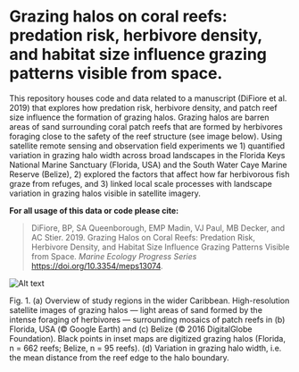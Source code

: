 # Grazing halos on coral reefs: predation risk, herbivore density, and habitat size influence grazing patterns visible from space.

This repository houses code and data related to a manuscript (DiFiore et al. 2019) that explores how predation risk, herbivore density, and patch reef size influence the formation of grazing halos. Grazing halos are barren areas of sand surrounding coral patch reefs that are formed by herbivores foraging close to the safety of the reef structure (see image below). Using satellite remote sensing and observation field experiments we 1) quantified variation in grazing halo width across broad landscapes in the Florida Keys National Marine Sanctuary (Florida, USA) and the South Water Caye Marine Reserve (Belize), 2) explored the factors that affect how far herbivorous fish graze from refuges, and 3) linked local scale processes with landscape variation in grazing halos visible in satellite imagery.   

**For all usage of this data or code please cite:** 
> DiFiore, BP, SA Queenborough, EMP Madin, VJ Paul, MB Decker, and AC Stier. 2019. Grazing Halos on Coral Reefs: Predation Risk,      Herbivore Density, and Habitat Size Influence Grazing Patterns Visible from Space. *Marine Ecology Progress Series* https://doi.org/10.3354/meps13074.

![Alt text](/figures/fig1.png?raw=true "")

Fig. 1. (a) Overview of study regions in the wider Caribbean. High-resolution satellite images of grazing halos — light areas of sand formed by the intense foraging of herbivores — surrounding mosaics of patch reefs in (b) Florida, USA (© Google Earth) and (c) Belize (© 2016 DigitalGlobe Foundation). Black points in inset maps are digitized grazing halos (Florida, n = 662 reefs; Belize, n = 95 reefs). (d) Variation in grazing halo width, i.e. the mean distance from the reef edge to the halo boundary.
